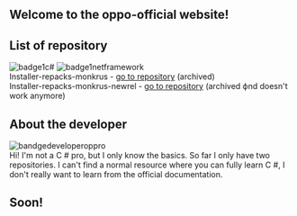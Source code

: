 ## Welcome to the oppo-official website!







## List of repository 
![badge1c#](https://raw.githubusercontent.com/oppro-officiall/website-oppro_officiall/eadbdb356415001e8bf2fc5ee949e17c2eeb486a/Images/Language-C%23-brightgreen.svg)
![badge1netframework](https://raw.githubusercontent.com/oppro-officiall/website-oppro_officiall/f8de1f080ca6ff6e091ccfeda22b55bca154cb28/Images/Net%20framework-4.8-blue.svg)  
Installer-repacks-monkrus - [go to repository](https://github.com/oppro-officiall/installer-repacks-monkrus) (archived)  
Installer-repacks-monkrus-newrel - [go to repository](https://github.com/oppro-officiall/installer-repacks-monkurs-newrel) (archived фnd doesn't work anymore)  



## About the developer
![bandgedeveloperoppro](https://raw.githubusercontent.com/oppro-officiall/website-oppro_officiall/42b15a0848b11e057f0382fc80fb49b264ba4915/Images/Developer-OpPRO-orange.svg)  
Hi! I'm not a C # pro, but I only know the basics. So far I only have two repositories. I can't find a normal resource where you can fully learn C #, I don't really want to learn from the official documentation.



## Soon!
